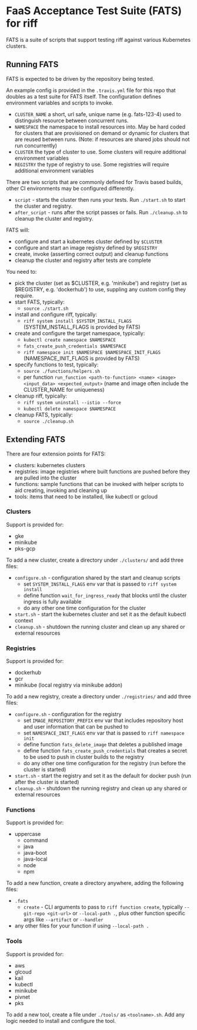 # FaaS Acceptance Test Suite (FATS) for riff

FATS is a suite of scripts that support testing riff against various Kubernetes clusters.

## Running FATS

FATS is expected to be driven by the repository being tested.

An example config is provided in the `.travis.yml` file for this repo that doubles as a test suite for FATS itself. The configuration defines environment variables and scripts to invoke.

- `CLUSTER_NAME` a short, url safe, unique name (e.g. fats-123-4) used to distinguish resource between concurrent runs.
- `NAMESPACE` the namespace to install resources into. May be hard coded for clusters that are provisioned on demand or dynamic for clusters that are reused between runs. (Note: if resources are shared jobs should not run concurrently)
- `CLUSTER` the type of cluster to use. Some clusters will require additional environment variables
- `REGISTRY` the type of registry to use. Some registries will require additional environment variables

There are two scripts that are commonly defined for Travis based builds, other CI environments may be configured differently.

- `script` - starts the cluster then runs your tests. Run `./start.sh` to start the cluster and registry.
- `after_script` - runs after the script passes or fails. Run `./cleanup.sh` to cleanup the cluster and registry.

FATS will:

- configure and start a kubernetes cluster defined by `$CLUSTER`
- configure and start an image registry defined by `$REGISTRY`
- create, invoke (asserting correct output) and cleanup functions
- cleanup the cluster and registry after tests are complete

You need to:

- pick the cluster (set as $CLUSTER, e.g. 'minikube') and registry (set as $REGISTRY, e.g. 'dockerhub') to use, suppling any custom config they require.
- start FATS, typically:
  - `source ./start.sh`
- install and configure riff, typically:
  - `riff system install $SYSTEM_INSTALL_FLAGS` (SYSTEM_INSTALL_FLAGS is provided by FATS)
- create and configure the target namespace, typically:
  - `kubectl create namespace $NAMESPACE`
  - `fats_create_push_credentials $NAMESPACE`
  - `riff namespace init $NAMESPACE $NAMESPACE_INIT_FLAGS` (NAMESPACE_INIT_FLAGS is provided by FATS)
- specify functions to test, typically:
  - `source ./functions/helpers.sh`
  - per function `run_function <path-to-function> <name> <image> <input_data> <expected_output>` (name and image often include the CLUSTER_NAME for uniqueness)
- cleanup riff, typically:
  - `riff system uninstall --istio --force`
  - `kubectl delete namespace $NAMESPACE`
- cleanup FATS, typically:
  - `source ./cleanup.sh`


## Extending FATS

There are four extension points for FATS:

- clusters: kubernetes clusters
- registries: image registries where built functions are pushed before they are pulled into the cluster
- functions: sample functions that can be invoked with helper scripts to aid creating, invoking and cleaning up
- tools: items that need to be installed, like kubectl or gcloud

### Clusters

Support is provided for:

- gke
- minikube
- pks-gcp

To add a new cluster, create a directory under `./clusters/` and add three files:

- `configure.sh` - configuration shared by the start and cleanup scripts
  - set `SYSTEM_INSTALL_FLAGS` env var that is passed to `riff system install`
  - define function `wait_for_ingress_ready` that blocks until the cluster ingress is fully available
  - do any other one time configuration for the cluster
- `start.sh` - start the kubernetes cluster and set it as the default kubectl context
- `cleanup.sh` - shutdown the running cluster and clean up any shared or external resources

### Registries

Support is provided for:

- dockerhub
- gcr
- minikube (local registry via minikube addon)

To add a new registry, create a directory under `./registries/` and add three files:

- `configure.sh` - configuration for the registry
  - set `IMAGE_REPOSITORY_PREFIX` env var that includes repository host and user information that can be pushed to
  - set `NAMESPACE_INIT_FLAGS` env var that is passed to `riff namespace init`
  - define function `fats_delete_image` that deletes a published image
  - define function `fats_create_push_credentials` that creates a secret to be used to push in cluster builds to the registry
  - do any other one time configuration for the registry (run before the cluster is started)
- `start.sh` - start the registry and set it as the default for docker push (run after the cluster is started)
- `cleanup.sh` - shutdown the running registry and clean up any shared or external resources

### Functions

Support is provided for:

- uppercase
  - command
  - java
  - java-boot
  - java-local
  - node
  - npm

To add a new function, create a directory anywhere, adding the following files:

- `.fats`
  - `create` - CLI arguments to pass to `riff function create`, typically `--git-repo <git-url>` or `--local-path .`, plus other function specific args like `--artifact` or `--handler`
- any other files for your function if using `--local-path .`

### Tools

Support is provided for:

- aws
- glcoud
- kail
- kubectl
- minikube
- pivnet
- pks

To add a new tool, create a file under `./tools/` as `<toolname>.sh`. Add any logic needed to install and configure the tool.
